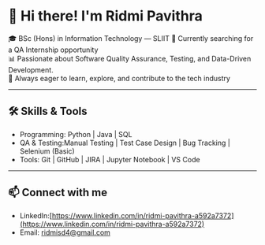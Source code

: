 

# 👋 Hi there! I'm Ridmi Pavithra  

🎓 BSc (Hons) in Information Technology — SLIIT 
💼 Currently searching for a QA Internship opportunity  
📊 Passionate about Software Quality Assurance, Testing, and Data-Driven Development.  
🚀 Always eager to learn, explore, and contribute to the tech industry  

---

## 🛠️ Skills & Tools
- Programming: Python | Java | SQL  
- QA & Testing:Manual Testing | Test Case Design | Bug Tracking | Selenium (Basic)  
- Tools: Git | GitHub | JIRA | Jupyter Notebook | VS Code  

---

## 📫 Connect with me  
- LinkedIn:[https://www.linkedin.com/in/ridmi-pavithra-a592a7372](https://www.linkedin.com/in/ridmi-pavithra-a592a7372)
- Email: [ridmisd4@gmail.com](mailto:ridmisd4@gmail.com)

